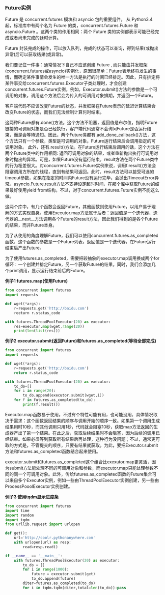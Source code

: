### Future实例
Future 是 concurrent.futures 模块和 asyncio 包的重要组件。
从 Python3.4 起，标准库中有两个名为 Future 的类，concurrent.futures.Future 和 asyncio.Future 。这两个类的作用相同：两个 Future 类的实例都表示可能已经完成或者尚未完成的廷时计算。

Future 封装完成的操作，可以放入队列，完成的状态可以查询，得到结果(或抛出异常)后可以获取结果(或异常)。

我们要记住一件事：通常情况下自己不应该创建 Future , 而只能由并发框架(concurrent.futures或asyncio)实例化，原因很简单：Future表示终将发生的事情，而确定某件事情会发生的唯一方法是执行的时间已经排定。因此，只有排定将某件事交给concurrent.futures.Executor子类处理时，才会创建concurrent.futures.Future实例。例如，Executor.submit()方法的参数是一个可调用的对象，调用这个方法后会为传入的可调用对象排期，并返回一个Future。

客户端代码不应该改变Future的状态，并发框架在Future表示的延迟计算结束会改变Future的状态，而我们无法控制计算何时结束。

这两种Future都有.done()方法，这个方法不阻塞，返回值是布尔值，指明Future链接的可调用对象是否已经执行，客户端代码通常不会询问Future是否运行结束，而是会等待通知。因此，两个Future类都有.add_done_callback()方法，这个方法只有一个参数，类型是可调用的对象，Future运行结束后会调用指定的可调用对象。
此外，还有.result()方法。在Future运行结束后调用的话，这个方法在两个Future类中的作用相同: 返回可调用对象的结果，或者重新抛出执行可调用对象时抛出的异常。可是，如果Future没有运行结束，result方法在两个Future类中的行为相差很大。对concurrent.futures.Future实例来说，调用f.result()方法会阻塞调用方所在的线程，直到有结果可返回。此时，result方法可以接受可选的timeout参数，如果在指定的时间内Future没有运行完毕，会抛出TimeoutError异常。asyncio.Future.result方法不支持设定超时时间，在那个库中获取Future的结果最好使用yield from结构。不过，对于concurrent.futures.Future实例不能这么做。

这两个库中，有几个函数会返回Future，其他函数则使用Future，以用户易于理解的方式实现自身。使用Executor.map方法属于后者：返回值是一个迭代器，迭代器的__next__方法调用各个Future的result方法，因此我们得到的是各个Future的结果，而非Future本身。

为了从使用的角度理解Future，我们可以使用concurrent.futures.as_completed函数，这个函数的参数是一个Future列表，返回值是一个迭代器，在Future运行结束后产出Future。

为了使用futures.as_completed，需要把较抽象的executor.map调用换成两个for循环：一个创建并排定Future，另一个获取Future的结果。同时，我们会添加几个print调用，显示运行结束前后的Future。

**例子1 futures.map(使用Future)**
``` python
from concurrent import futures
import requests

def wget(*args):
    r=requests.get('http://baidu.com')
    reeturn r.status_code

with futures.ThreadPoolExecutor(20) as executor:
    res=executor.map(wget,range(20))
    print(len(list(res)))
```
**例子2 executor.submit(返回Future)和futures.as_completed(等待全部完成)**
``` python
from concurrent import futures
import requests

def wget(*args):
    r=requests.get('http://baidu.com')
    return r.status_code

with futures.ThreadPoolExecutor(20) as executor:
    to_do=[]
    for i in range(20):
        to_do.append(executor.submit(wget,i))
    for f in futures.as_completed(to_do):
        print(f.result())
```

Executor.map函数易于使用，不过有个特性可能有用，也可能没用，具体情况取决于需求：这个函数返回结果的顺序与调用开始的顺序一致。如果第一个调用生成结果用时10秒，而其他调用只用1秒，代码就会阻塞10秒，获取map方法返回的生成器产出了第一个结果。在此之后，获取后续结果时不会阻塞，因为后续的调用已经结束。如果必须等到获取所有结果后再处理，这种行为没问题；不过，通常更可取的方式是，不管提交的顺序，只要有结果就获取。为此，要把Executor.submit方法和futures.as_completed函数结合起来使用。

executor.submit和futures.as_completed这个组合比exexutor.map更灵活，因为submit方法能处理不同的可调用对象和参数，而executor.map只能处理参数不同的同一个可调用对象。此外，传给futures.as_completed函数的Future集合可以来自多个Executor实例，例如一些由ThreadPoolExecutor实例创建，另一些由ProcessPooolExecutor实例创建。

**例子3 使用tqdm显示进度条**
``` python
from concurrent import futures
import time
import random
import tqdm
from urllib.request import urlopen

def get():
    url='http://coolr.pythonanywhere.com'
    with urlopen(url) as resp:
        read=resp.read()

if __name__ == '__main__':
    with futures.ThreadPoolExecutor(20) as executor:
        to_do = []
        for i in range(1000):
            future = executor.submit(get)
            to_do.append(future)
        diter=futures.as_completed(to_do)
        for i in tqdm.tqdm(diter,total=len(to_do)):pass

```

